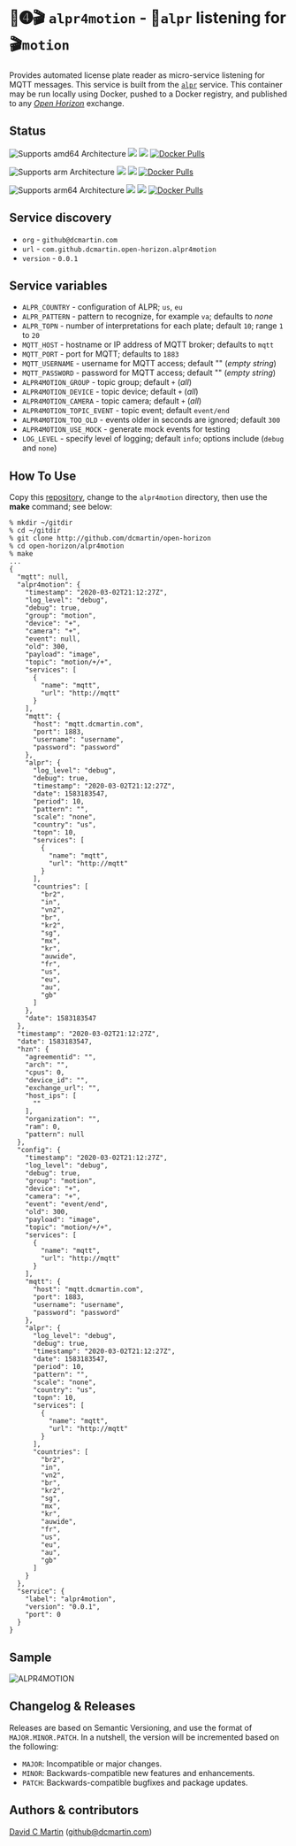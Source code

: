 # &#128663;&#10125;&#127916; `alpr4motion` - &#128663;`alpr` listening for &#127916;`motion`

Provides automated license plate reader as micro-service listening for MQTT messages.  This service is built from the [`alpr`](../alpr/README.md) service.  This container may be run locally using Docker, pushed to a Docker registry, and published to any [_Open Horizon_][open-horizon] exchange.

## Status

![Supports amd64 Architecture][amd64-shield]
[![](https://images.microbadger.com/badges/image/dcmartin/amd64_com.github.dcmartin.open-horizon.alpr4motion.svg)](https://microbadger.com/images/dcmartin/amd64_com.github.dcmartin.open-horizon.alpr4motion "Get your own image badge on microbadger.com")
[![](https://images.microbadger.com/badges/version/dcmartin/amd64_com.github.dcmartin.open-horizon.alpr4motion.svg)](https://microbadger.com/images/dcmartin/amd64_com.github.dcmartin.open-horizon.alpr4motion "Get your own version badge on microbadger.com")
[![Docker Pulls][pulls-amd64]][docker-amd64]

[docker-amd64]: https://hub.docker.com/r/dcmartin/amd64_com.github.dcmartin.open-horizon.alpr4motion
[pulls-amd64]: https://img.shields.io/docker/pulls/dcmartin/amd64_com.github.dcmartin.open-horizon.alpr4motion.svg

![Supports arm Architecture][arm-shield]
[![](https://images.microbadger.com/badges/image/dcmartin/arm_com.github.dcmartin.open-horizon.alpr4motion.svg)](https://microbadger.com/images/dcmartin/arm_com.github.dcmartin.open-horizon.alpr4motion "Get your own image badge on microbadger.com")
[![](https://images.microbadger.com/badges/version/dcmartin/arm_com.github.dcmartin.open-horizon.alpr4motion.svg)](https://microbadger.com/images/dcmartin/arm_com.github.dcmartin.open-horizon.alpr4motion "Get your own version badge on microbadger.com")
[![Docker Pulls][pulls-arm]][docker-arm]

[docker-arm]: https://hub.docker.com/r/dcmartin/arm_com.github.dcmartin.open-horizon.alpr4motion
[pulls-arm]: https://img.shields.io/docker/pulls/dcmartin/arm_com.github.dcmartin.open-horizon.alpr4motion.svg

![Supports arm64 Architecture][arm64-shield]
[![](https://images.microbadger.com/badges/image/dcmartin/arm64_com.github.dcmartin.open-horizon.alpr4motion.svg)](https://microbadger.com/images/dcmartin/arm64_com.github.dcmartin.open-horizon.alpr4motion "Get your own image badge on microbadger.com")
[![](https://images.microbadger.com/badges/version/dcmartin/arm64_com.github.dcmartin.open-horizon.alpr4motion.svg)](https://microbadger.com/images/dcmartin/arm64_com.github.dcmartin.open-horizon.alpr4motion "Get your own version badge on microbadger.com")
[![Docker Pulls][pulls-arm64]][docker-arm64]

[docker-arm64]: https://hub.docker.com/r/dcmartin/arm64_com.github.dcmartin.open-horizon.alpr4motion
[pulls-arm64]: https://img.shields.io/docker/pulls/dcmartin/arm64_com.github.dcmartin.open-horizon.alpr4motion.svg

[arm64-shield]: https://img.shields.io/badge/arm64-yes-green.svg
[amd64-shield]: https://img.shields.io/badge/amd64-yes-green.svg
[arm-shield]: https://img.shields.io/badge/arm-yes-green.svg

## Service discovery
+ `org` - `github@dcmartin.com`
+ `url` - `com.github.dcmartin.open-horizon.alpr4motion`
+ `version` - `0.0.1`

## Service variables 
+ `ALPR_COUNTRY` - configuration of ALPR; `us`, `eu`
+ `ALPR_PATTERN` - pattern to recognize, for example `va`; defaults to _none_
+ `ALPR_TOPN` - number of interpretations for each plate; default `10`; range `1` to `20`
+ `MQTT_HOST` - hostname or IP address of MQTT broker; defaults to `mqtt`
+ `MQTT_PORT` - port for MQTT; defaults to `1883`
+ `MQTT_USERNAME` - username for MQTT access; default "" (_empty string_)
+ `MQTT_PASSWORD` - password for MQTT access; default "" (_empty string_)
+ `ALPR4MOTION_GROUP` - topic group; default `+` (_all_)
+ `ALPR4MOTION_DEVICE` - topic device; default `+` (_all_)
+ `ALPR4MOTION_CAMERA` - topic camera; default `+` (_all_)
+ `ALPR4MOTION_TOPIC_EVENT` - topic event; default `event/end`
+ `ALPR4MOTION_TOO_OLD` - events older in seconds are ignored; default `300`
+ `ALPR4MOTION_USE_MOCK` - generate mock events for testing
+ `LOG_LEVEL` - specify level of logging; default `info`; options include (`debug` and `none`)

## How To Use

Copy this [repository][repository], change to the `alpr4motion` directory, then use the **make** command; see below:

```
% mkdir ~/gitdir
% cd ~/gitdir
% git clone http://github.com/dcmartin/open-horizon
% cd open-horizon/alpr4motion
% make
...
{
  "mqtt": null,
  "alpr4motion": {
    "timestamp": "2020-03-02T21:12:27Z",
    "log_level": "debug",
    "debug": true,
    "group": "motion",
    "device": "+",
    "camera": "+",
    "event": null,
    "old": 300,
    "payload": "image",
    "topic": "motion/+/+",
    "services": [
      {
        "name": "mqtt",
        "url": "http://mqtt"
      }
    ],
    "mqtt": {
      "host": "mqtt.dcmartin.com",
      "port": 1883,
      "username": "username",
      "password": "password"
    },
    "alpr": {
      "log_level": "debug",
      "debug": true,
      "timestamp": "2020-03-02T21:12:27Z",
      "date": 1583183547,
      "period": 10,
      "pattern": "",
      "scale": "none",
      "country": "us",
      "topn": 10,
      "services": [
        {
          "name": "mqtt",
          "url": "http://mqtt"
        }
      ],
      "countries": [
        "br2",
        "in",
        "vn2",
        "br",
        "kr2",
        "sg",
        "mx",
        "kr",
        "auwide",
        "fr",
        "us",
        "eu",
        "au",
        "gb"
      ]
    },
    "date": 1583183547
  },
  "timestamp": "2020-03-02T21:12:27Z",
  "date": 1583183547,
  "hzn": {
    "agreementid": "",
    "arch": "",
    "cpus": 0,
    "device_id": "",
    "exchange_url": "",
    "host_ips": [
      ""
    ],
    "organization": "",
    "ram": 0,
    "pattern": null
  },
  "config": {
    "timestamp": "2020-03-02T21:12:27Z",
    "log_level": "debug",
    "debug": true,
    "group": "motion",
    "device": "+",
    "camera": "+",
    "event": "event/end",
    "old": 300,
    "payload": "image",
    "topic": "motion/+/+",
    "services": [
      {
        "name": "mqtt",
        "url": "http://mqtt"
      }
    ],
    "mqtt": {
      "host": "mqtt.dcmartin.com",
      "port": 1883,
      "username": "username",
      "password": "password"
    },
    "alpr": {
      "log_level": "debug",
      "debug": true,
      "timestamp": "2020-03-02T21:12:27Z",
      "date": 1583183547,
      "period": 10,
      "pattern": "",
      "scale": "none",
      "country": "us",
      "topn": 10,
      "services": [
        {
          "name": "mqtt",
          "url": "http://mqtt"
        }
      ],
      "countries": [
        "br2",
        "in",
        "vn2",
        "br",
        "kr2",
        "sg",
        "mx",
        "kr",
        "auwide",
        "fr",
        "us",
        "eu",
        "au",
        "gb"
      ]
    }
  },
  "service": {
    "label": "alpr4motion",
    "version": "0.0.1",
    "port": 0
  }
}
```

## Sample 

![](samples/sample.jpg?raw=true "ALPR4MOTION")

## Changelog & Releases

Releases are based on Semantic Versioning, and use the format
of ``MAJOR.MINOR.PATCH``. In a nutshell, the version will be incremented
based on the following:

- ``MAJOR``: Incompatible or major changes.
- ``MINOR``: Backwards-compatible new features and enhancements.
- ``PATCH``: Backwards-compatible bugfixes and package updates.

## Authors & contributors

[David C Martin][dcmartin] (github@dcmartin.com)

[userinput]: ../alpr4motion/userinput.json
[service-json]: ../alpr4motion/service.json
[build-json]: ../alpr4motion/build.json
[dockerfile]: ../alpr4motion/Dockerfile


[dcmartin]: https://github.com/dcmartin
[issue]: https://github.com/dcmartin/open-horizon/issues
[macos-install]: http://pkg.bluehorizon.network/macos
[open-horizon]: http://github.com/open-horizon/
[repository]: https://github.com/dcmartin/open-horizon
[setup]: ../setup/README.md
